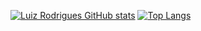[![Luiz Rodrigues GitHub stats](https://github-readme-stats.vercel.app/api?username=LuizPhelipeRodrigues&theme=radical)](https://github.com/LuizPhelipeRodrigues/github-readme-stats)
[![Top Langs](https://github-readme-stats.vercel.app/api/top-langs/?username=LuizPhelipeRodrigues)](https://github.com/LuizPhelipeRodrigues/github-readme-stats)
